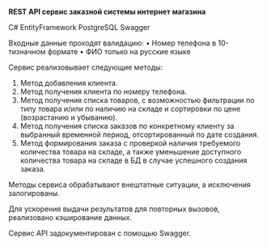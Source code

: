 **REST API сервис заказной системы интернет магазина**

C#
EntityFramework
PostgreSQL
Swagger

Входные данные проходят валидацию:
•	Номер телефона в 10-тизначном формате
•	ФИО только на русские языке

Сервис реализовывает следующие методы:
1)	Метод добавления клиента.
2)	Метод получения клиента по номеру телефона.
3)	Метод получения списка товаров, с возможностью фильтрации по типу товара и/или по наличию на складе и сортировки по цене (возрастанию и убыванию).
4)	Метод получения списка заказов по конкретному клиенту за выбранный временной период, отсортированный по дате создания.
5)	Метод формирования заказа с проверкой наличия требуемого количества товара на складе, а также уменьшение доступного количества товара на складе в БД в случае успешного создания заказа.

Методы сервиса обрабатывают внештатные ситуации, а исключения залогированы.

Для ускорения выдачи результатов для повторных вызовов, реализовано кэширование данных.

Сервис API  задокументирован с помощью Swagger.
